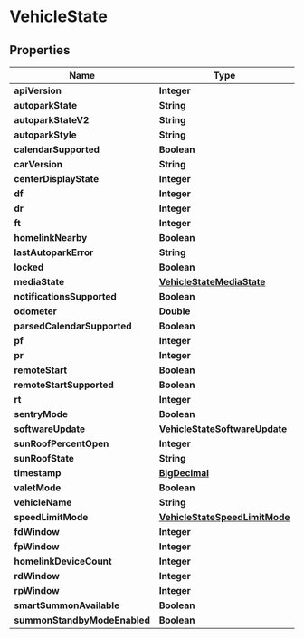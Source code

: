 
# VehicleState

## Properties
Name | Type | Description | Notes
------------ | ------------- | ------------- | -------------
**apiVersion** | **Integer** |  |  [optional]
**autoparkState** | **String** |  |  [optional]
**autoparkStateV2** | **String** |  |  [optional]
**autoparkStyle** | **String** |  |  [optional]
**calendarSupported** | **Boolean** |  |  [optional]
**carVersion** | **String** |  |  [optional]
**centerDisplayState** | **Integer** |  |  [optional]
**df** | **Integer** |  |  [optional]
**dr** | **Integer** |  |  [optional]
**ft** | **Integer** |  |  [optional]
**homelinkNearby** | **Boolean** |  |  [optional]
**lastAutoparkError** | **String** |  |  [optional]
**locked** | **Boolean** |  |  [optional]
**mediaState** | [**VehicleStateMediaState**](VehicleStateMediaState.md) |  |  [optional]
**notificationsSupported** | **Boolean** |  |  [optional]
**odometer** | **Double** |  |  [optional]
**parsedCalendarSupported** | **Boolean** |  |  [optional]
**pf** | **Integer** |  |  [optional]
**pr** | **Integer** |  |  [optional]
**remoteStart** | **Boolean** |  |  [optional]
**remoteStartSupported** | **Boolean** |  |  [optional]
**rt** | **Integer** |  |  [optional]
**sentryMode** | **Boolean** |  |  [optional]
**softwareUpdate** | [**VehicleStateSoftwareUpdate**](VehicleStateSoftwareUpdate.md) |  |  [optional]
**sunRoofPercentOpen** | **Integer** |  |  [optional]
**sunRoofState** | **String** |  |  [optional]
**timestamp** | [**BigDecimal**](BigDecimal.md) |  |  [optional]
**valetMode** | **Boolean** |  |  [optional]
**vehicleName** | **String** |  |  [optional]
**speedLimitMode** | [**VehicleStateSpeedLimitMode**](VehicleStateSpeedLimitMode.md) |  |  [optional]
**fdWindow** | **Integer** |  |  [optional]
**fpWindow** | **Integer** |  |  [optional]
**homelinkDeviceCount** | **Integer** |  |  [optional]
**rdWindow** | **Integer** |  |  [optional]
**rpWindow** | **Integer** |  |  [optional]
**smartSummonAvailable** | **Boolean** |  |  [optional]
**summonStandbyModeEnabled** | **Boolean** |  |  [optional]



